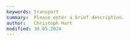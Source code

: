 ```yaml
---
keywords: transport
summary:  Please enter a brief description.
author:   Christoph Hart
modified: 30.05.2024
---
```

  
